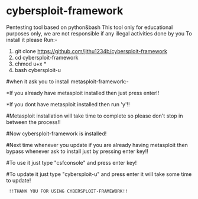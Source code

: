 # cybersploit-framework
Pentesting tool based on python&bash
This tool only for educational purposes only,
 we are not responsible if any illegal activities done by you
To install it please Run:-
1. git clone https://github.com/jithu1234b/cybersploit-framework
2. cd cybersploit-framework
3. chmod u+x *
4. bash cybersploit-u

#when it ask you to install metasploit-framework:-

*If you already have metasploit installed then just press enter!!

*If you dont have metasploit installed then run 'y'!!

#Metasploit installation will take time to complete so please don't stop in between the process!!

#Now cybersploit-framework is installed!

#Next time whenever you update if you are already having metasploit then bypass whenever ask to install just by pressing enter key!!

#To use it just type "csfconsole" and press enter key!

#To update it just type "cybersploit-u" and press enter
it will take some time to update!

     !!THANK YOU FOR USING CYBERSPLOIT-FRAMEWORK!!
